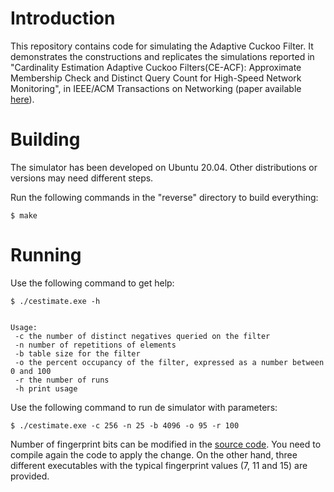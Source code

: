 # Introduction

This repository contains code for simulating the Adaptive Cuckoo Filter. It demonstrates the constructions and replicates the simulations reported in "Cardinality Estimation Adaptive Cuckoo Filters(CE-ACF): Approximate Membership Check and Distinct Query Count for High-Speed Network Monitoring", in IEEE/ACM Transactions on Networking (paper available [here](https://doi.ieeecomputersociety.org/10.1109/TNET.2023.3302306)).

# Building

The simulator has been developed on Ubuntu 20.04. Other distributions or versions may need different steps.

Run the following commands in the "reverse" directory to build everything:

```
$ make
```

# Running

Use the following command to get help:

```
$ ./cestimate.exe -h


Usage:
 -c the number of distinct negatives queried on the filter
 -n number of repetitions of elements
 -b table size for the filter
 -o the percent occupancy of the filter, expressed as a number between 0 and 100
 -r the number of runs
 -h print usage
```

Use the following command to run de simulator with parameters:

```
$ ./cestimate.exe -c 256 -n 25 -b 4096 -o 95 -r 100
```

Number of fingerprint bits can be modified in the [source code](https://github.com/aalonsog/ACF/blob/cestimate/reverse/cestimate.cpp#L39). You need to compile again the code to apply the change. On the other hand, three different executables with the typical fingerprint values (7, 11 and 15) are provided.
    
